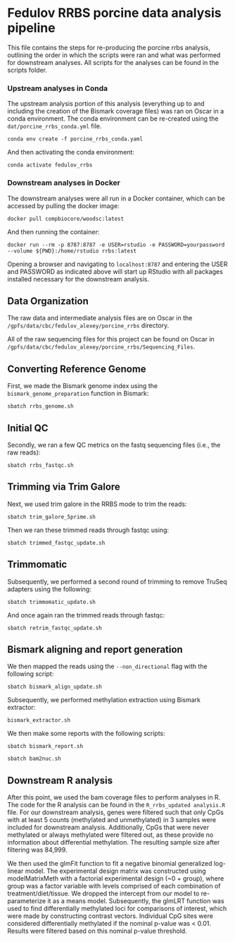 # Fedulov RRBS porcine data analysis pipeline 

This file contains the steps for re-producing the porcine rrbs analysis, outlining the order in which the scripts were ran and what was performed for downstream analyses. All scripts for the analyses can be found in the scripts folder.     


### Upstream analyses in Conda

The upstream analysis portion of this analysis (everything up to and including the creation of the Bismark coverage files) was ran on Oscar in a conda environment. The conda environment can be re-created using the `dat/porcine_rrbs_conda.yml` file. 

```{bash}
conda env create -f porcine_rrbs_conda.yaml
```

And then activating the conda environment:
```{bash}
conda activate fedulov_rrbs
```

### Downstream analyses in Docker

The downstream analyses were all run in a Docker container, which can be accessed by pulling the docker image:

```{bash}
docker pull compbiocore/woodsc:latest
```

And then running the container:

```{bash}
docker run --rm -p 8787:8787 -e USER=rstudio -e PASSWORD=yourpassword --volume ${PWD}:/home/rstudio rrbs:latest 
```

Opening a browser and navigating to `localhost:8787` and entering the USER and PASSWORD as indicated above will start up RStudio with all packages installed necessary for the downstream analysis.

## Data Organization

The raw data and intermediate analysis files are on Oscar in the `/gpfs/data/cbc/fedulov_alexey/porcine_rrbs` directory.    


All of the raw sequencing files for this project can be found on Oscar in `/gpfs/data/cbc/fedulov_alexey/porcine_rrbs/Sequencing_Files`. 


## Converting Reference Genome

First, we made the Bismark genome index using the `bismark_genome_preparation` function in Bismark: 

```{bash}
sbatch rrbs_genome.sh 
```

## Initial QC

Secondly, we ran a few QC metrics on the fastq sequencing files (i.e., the raw reads): 

```{bash}
sbatch rrbs_fastqc.sh
```
## Trimming via Trim Galore

Next, we used trim galore in the RRBS mode to trim the reads:

```{bash}
sbatch trim_galore_5prime.sh
```   
Then we ran these trimmed reads through fastqc using:

```{bash}
sbatch trimmed_fastqc_update.sh
```  

## Trimmomatic 

Subsequently, we performed a second round of trimming to remove TruSeq adapters using the following: 

```{bash}
sbatch trimmomatic_update.sh
```  

And once again ran the trimmed reads through fastqc: 

```{bash}
sbatch retrim_fastqc_update.sh
``` 

## Bismark aligning and report generation 

We then mapped the reads using the `--non_directional` flag with the following script: 

```{bash}
sbatch bismark_align_update.sh
```

Subsequently, we performed methylation extraction using Bismark extractor:

```{bash}
bismark_extractor.sh
```

We then make some reports with the following scripts:

```{bash}
sbatch bismark_report.sh
```
```{bash}
sbatch bam2nuc.sh
```

## Downstream R analysis 

After this point, we used the bam coverage files to perform analyses in R. The code for the R analysis can be found in the `R_rrbs_updated analysis.R` file. For our downstream analysis, genes were filtered such that only CpGs with at least 5 counts (methylated and unmethylated) in 3 samples were included for downstream analysis. Additionally, CpGs that were never methylated or always methylated were filtered out, as these provide no information about differential methylation. The resulting sample size after filtering was 84,999.

We then used the glmFit function to fit a negative binomial generalized log-linear model. The experimental design matrix was constructed using modelMatrixMeth with a factorial experimental design (~0 + group), where group was a factor variable with levels comprised of each combination of treatment/diet/tissue. We dropped the intercept from our model to re-parameterize it as a means model. Subsequently, the glmLRT function was used to find differentially methylated loci for comparisons of interest, which were made by constructing contrast vectors. Individual CpG sites were considered differentially methylated if the nominal p-value was < 0.01. Results were filtered based on this nominal p-value threshold.





